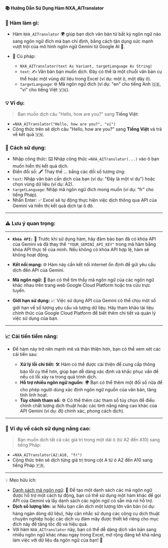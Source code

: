 **📚 Hướng Dẫn Sử Dụng Hàm NXA_AITranslator**  

### 🎯 Hàm làm gì:  
- Hàm `NXA_AITranslator` 🌍 giúp bạn dịch văn bản từ bất kỳ ngôn ngữ nào sang ngôn ngữ đích mà bạn chỉ định, bằng cách tận dụng sức mạnh vượt trội của mô hình ngôn ngữ Gemini từ Google AI 🧠.  

- 📝 Cú pháp:  
  - `NXA_AITranslator(text As Variant, targetLanguage As String)`  
  - `text`: ✍️ Văn bản bạn muốn dịch. Đây có thể là một chuỗi văn bản cụ thể hoặc một vùng dữ liệu trong Excel (ví dụ: một ô, một dãy ô).  
  - `targetLanguage`: 🌐 Mã ngôn ngữ đích (ví dụ: "en" cho tiếng Anh 🇬🇧, "vi" cho tiếng Việt 🇻🇳).  
### 💡 Ví dụ:  
  > Bạn muốn dịch câu "Hello, how are you?" sang **Tiếng Việt**:  
  - `=NXA_AITranslator("Hello, how are you?", "vi")`  
  - Công thức trên sẽ dịch câu "Hello, how are you?" sang **Tiếng Việt** và trả về kết quả 🇻🇳.  

### 🚀 Cách sử dụng:  
  - Nhập công thức: ⌨️ Nhập công thức `=NXA_AITranslator(...)` vào ô bạn muốn hiển thị kết quả dịch.  
  - Điền đối số: 🖋️ Thay thế ... bằng các đối số tương ứng:  
  - `text`: Nhập văn bản cần dịch của bạn (ví dụ: "Đây là một ví dụ") hoặc chọn vùng dữ liệu (ví dụ: A2).  
  - `targetLanguage`: Nhập mã ngôn ngữ đích mong muốn (ví dụ: "fr" cho tiếng Pháp).  
- Nhấn Enter: ✅ Excel sẽ tự động thực hiện việc dịch thông qua API của Gemini và hiển thị kết quả dịch tại ô đó.  

---

### ⚠️ Lưu ý quan trọng:  

---

  - **`Khóa API:`** 🔑 Trước khi sử dụng hàm, hãy đảm bảo bạn đã có khóa API của Gemini và đã thay thế `"YOUR_GEMINI_API_KEY"` trong mã hàm bằng khóa API thực tế của mình. Nếu không có khóa API hợp lệ, hàm sẽ không hoạt động.  

  - **Kết nối mạng:** 🌐 Hàm này cần kết nối internet ổn định để gửi yêu cầu dịch đến API của Gemini.  
  - **Mã ngôn ngữ:** 📖 Bạn có thể tìm thấy mã ngôn ngữ của các ngôn ngữ khác nhau trên trang web Google Cloud Platform hoặc tra cứu trực tuyến.  

  - **Giới hạn sử dụng:** 📈 Việc sử dụng API của Gemini có thể chịu một số giới hạn về số lượng yêu cầu và lượng dữ liệu. Hãy tham khảo tài liệu chính thức của Google Cloud Platform để biết thêm chi tiết và quản lý việc sử dụng của bạn.  

---

### 📈 Cải tiến tiềm năng:  
  - Để hàm này trở nên mạnh mẽ và thân thiện hơn, bạn có thể xem xét các cải tiến sau:  

    - **Xử lý lỗi chi tiết:** 🛠️ Hàm có thể được cải thiện để cung cấp thông báo lỗi cụ thể hơn, giúp bạn dễ dàng xác định và khắc phục vấn đề nếu có lỗi xảy ra trong quá trình dịch.  
    - **Hỗ trợ nhiều ngôn ngữ nguồn:** 🌍 Bạn có thể thêm một đối số nữa để cho phép người dùng xác định ngôn ngữ nguồn của văn bản, tăng tính linh hoạt.  
    - **Tùy chỉnh tham số:** ⚙️ Có thể thêm các tham số tùy chọn để điều chỉnh chất lượng dịch thuật hoặc các tính năng nâng cao khác của API Gemini (ví dụ: độ chính xác, phong cách dịch).  

  ---

### 🌟 Ví dụ về cách sử dụng nâng cao:  
> Bạn muốn dịch tất cả các giá trị trong một dải ô (từ A2 đến A10) sang tiếng Pháp:  
  - `=NXA_AITranslator(A2:A10, "fr")`  
  - Công thức trên sẽ dịch từng giá trị trong cột A từ ô A2 đến A10 sang tiếng Pháp 🇫🇷.

---

💡 Mẹo hữu ích:  
  - [Danh sách mã ngôn ngữ](http://www.lingoes.net/en/translator/langcode.htm): 📄 Để tạo một danh sách các mã ngôn ngữ được hỗ trợ một cách tự động, bạn có thể sử dụng một hàm khác để gọi API của Gemini và lấy danh sách các ngôn ngữ có sẵn mà nó hỗ trợ.  
  - **Dịch số lượng lớn:** 📊 Nếu bạn cần dịch một lượng lớn văn bản (ví dụ: hàng ngàn dòng dữ liệu), hãy cân nhắc sử dụng các công cụ dịch thuật chuyên nghiệp hoặc các dịch vụ đám mây được thiết kế riêng cho mục đích này để tăng tốc độ và hiệu quả.  
  - Với hàm `NXA_AITranslator` này, bạn có thể dễ dàng dịch văn bản sang nhiều ngôn ngữ khác nhau ngay trong Excel, mở rộng đáng kể khả năng làm việc với dữ liệu đa ngôn ngữ của bạn! 🚀
